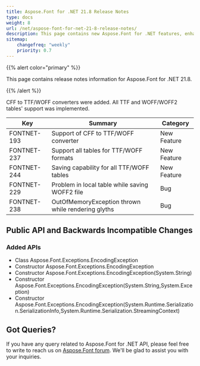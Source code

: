 ```yaml
---
title: Aspose.Font for .NET 21.8 Release Notes
type: docs
weight: 8
url: /net/aspose-font-for-net-21-8-release-notes/
description: This page contains new Aspose.Font for .NET features, enhancement, and bug fixes in 2021, version 21.8. 
sitemap:
    changefreq: "weekly"
    priority: 0.7
---
```


{{% alert color="primary" %}} 

This page contains release notes information for Aspose.Font for .NET 21.8.

{{% /alert %}} 

CFF to TTF/WOFF converters were added. All TTF and WOFF/WOFF2 tables' support was implemented.


| Key | Summary | Category |
|---|---|---|
| FONTNET-193 | Support of CFF to TTF/WOFF converter | New Feature |
| FONTNET-237 | Support all tables for TTF/WOFF formats | New Feature |
| FONTNET-244 | Saving capability for all TTF/WOFF tables | New Feature |
| FONTNET-229 | Problem in local table while saving WOFF2 file | Bug |
| FONTNET-238 | OutOfMemoryException thrown while rendering glyths | Bug |


## Public API and Backwards Incompatible Changes

### Added APIs
* Class Aspose.Font.Exceptions.EncodingException
* Constructor Aspose.Font.Exceptions.EncodingException
* Constructor Aspose.Font.Exceptions.EncodingException(System.String)
* Constructor Aspose.Font.Exceptions.EncodingException(System.String,System.Exception)
* Constructor Aspose.Font.Exceptions.EncodingException(System.Runtime.Serialization.SerializationInfo,System.Runtime.Serialization.StreamingContext)


## Got Queries?
If you have any query related to Aspose.Font for .NET API, please feel free to write to reach us on [Aspose.Font forum](https://forum.aspose.com/c/font/). We'll be glad to assist you with your inquiries.
